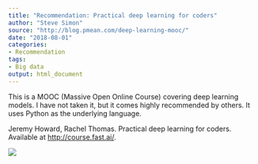 ```yaml
---
title: "Recommendation: Practical deep learning for coders"
author: "Steve Simon"
source: "http://blog.pmean.com/deep-learning-mooc/"
date: "2018-08-01"
categories:
- Recommendation
tags:
- Big data
output: html_document
---
```


This is a MOOC (Massive Open Online Course) covering deep learning
models. I have not taken it, but it comes highly recommended by others.
It uses Python as the underlying language.

<!---More--->

Jeremy Howard, Rachel Thomas. Practical deep learning for coders.
Available at <http://course.fast.ai/>.

![](http://www.pmean.com/images/images/18/deep-learning-mooc01.png)




